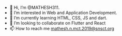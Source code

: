 - 👋 Hi, I’m @MATHESH311.
- 👀 I’m interested in Web and Application Development.
- 🌱 I’m currently learning HTML, CSS, JS and dart.
- 💞️ I’m looking to collaborate on Flutter and React
- 📫 How to reach me mathesh.n.mct.2019@snsct.org

<!---
MATHESH311/MATHESH311 is a ✨ special ✨ repository because its `README.md` (this file) appears on your GitHub profile.
You can click the Preview link to take a look at your changes.
--->
